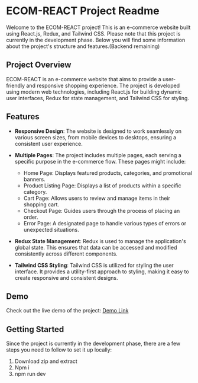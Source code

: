 # ECOM-REACT Project Readme

Welcome to the ECOM-REACT project! This is an e-commerce website built using React.js, Redux, and Tailwind CSS. Please note that this project is currently in the development phase. Below you will find some information about the project's structure and features.(Backend remaining)

## Project Overview

ECOM-REACT is an e-commerce website that aims to provide a user-friendly and responsive shopping experience. The project is developed using modern web technologies, including React.js for building dynamic user interfaces, Redux for state management, and Tailwind CSS for styling.

## Features

- **Responsive Design**: The website is designed to work seamlessly on various screen sizes, from mobile devices to desktops, ensuring a consistent user experience.

- **Multiple Pages**: The project includes multiple pages, each serving a specific purpose in the e-commerce flow. These pages might include:
  - Home Page: Displays featured products, categories, and promotional banners.
  - Product Listing Page: Displays a list of products within a specific category.
  - Cart Page: Allows users to review and manage items in their shopping cart.
  - Checkout Page: Guides users through the process of placing an order.
  - Error Page: A designated page to handle various types of errors or unexpected situations.

- **Redux State Management**: Redux is used to manage the application's global state. This ensures that data can be accessed and modified consistently across different components.

- **Tailwind CSS Styling**: Tailwind CSS is utilized for styling the user interface. It provides a utility-first approach to styling, making it easy to create responsive and consistent designs.

## Demo

Check out the live demo of the project: [Demo Link]([https://your-demo-link.com](https://ecom-react-1.vercel.app/))

## Getting Started

Since the project is currently in the development phase, there are a few steps you need to follow to set it up locally:
1) Download zip and extract
2) Npm i
3) npm run dev
